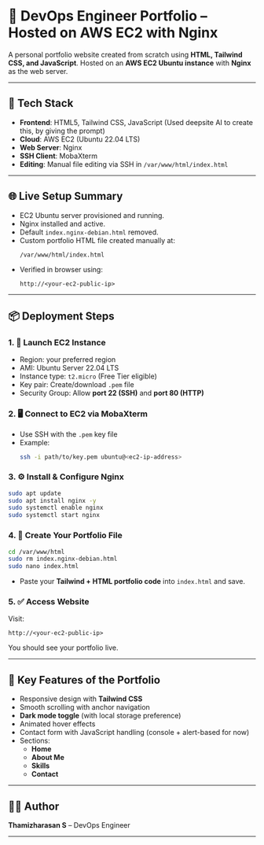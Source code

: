 
# 🚀 DevOps Engineer Portfolio – Hosted on AWS EC2 with Nginx

A personal portfolio website created from scratch using **HTML, Tailwind CSS, and JavaScript**. Hosted on an **AWS EC2 Ubuntu instance** with **Nginx** as the web server.

---

## 🧰 Tech Stack

- **Frontend**: HTML5, Tailwind CSS, JavaScript (Used deepsite AI to create this, by giving the prompt)
- **Cloud**: AWS EC2 (Ubuntu 22.04 LTS)
- **Web Server**: Nginx
- **SSH Client**: MobaXterm
- **Editing**: Manual file editing via SSH in `/var/www/html/index.html`

---

## 🌐 Live Setup Summary

- EC2 Ubuntu server provisioned and running.
- Nginx installed and active.
- Default `index.nginx-debian.html` removed.
- Custom portfolio HTML file created manually at:
  ```
  /var/www/html/index.html
  ```
- Verified in browser using:
  ```
  http://<your-ec2-public-ip>
  ```

---

## 📦 Deployment Steps

### 1. 🔑 Launch EC2 Instance
- Region: your preferred region
- AMI: Ubuntu Server 22.04 LTS
- Instance type: `t2.micro` (Free Tier eligible)
- Key pair: Create/download `.pem` file
- Security Group: Allow **port 22 (SSH)** and **port 80 (HTTP)**

### 2. 🖥️ Connect to EC2 via MobaXterm
- Use SSH with the `.pem` key file
- Example:
  ```bash
  ssh -i path/to/key.pem ubuntu@<ec2-ip-address>
  ```

### 3. ⚙️ Install & Configure Nginx
```bash
sudo apt update
sudo apt install nginx -y
sudo systemctl enable nginx
sudo systemctl start nginx
```

### 4. 🧾 Create Your Portfolio File
```bash
cd /var/www/html
sudo rm index.nginx-debian.html
sudo nano index.html
```
- Paste your **Tailwind + HTML portfolio code** into `index.html` and save.

### 5. ✅ Access Website
Visit:
```
http://<your-ec2-public-ip>
```
You should see your portfolio live.

---

## 🧠 Key Features of the Portfolio

- Responsive design with **Tailwind CSS**
- Smooth scrolling with anchor navigation
- **Dark mode toggle** (with local storage preference)
- Animated hover effects
- Contact form with JavaScript handling (console + alert-based for now)
- Sections:
  - **Home**
  - **About Me**
  - **Skills**
  - **Contact**

---

## 🙋‍♂️ Author

**Thamizharasan S** – DevOps Engineer  

---
